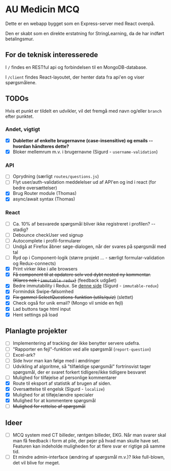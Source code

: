 # AU Medicin MCQ

Dette er en webapp bygget som en Express-server med React ovenpå.

Den er skabt som en direkte erstatning for StringLearning, da de har indført betalingsmur.

## For de teknisk interesserede

I `/` findes en RESTful api og forbindelsen til en MongoDB-database.

I `/client` findes React-layoutet, der henter data fra api'en og viser spørgsmålene.

## TODOs

Hvis et punkt er tildelt en udvikler, vil det fremgå med navn og/eller `branch` efter punktet.

### Andet, vigtigt

- [x] **Dubletter af enkelte brugernavne (case-insensitive) og emails -- hvordan håndteres dette?**
- [x] Bloker mellemrum m.v. i brugernavne (Sigurd - `username-validation`)

### API

- [ ] Oprydning (særligt `routes/questions.js`)
- [ ] Flyt user/auth-validation meddelelser ud af API'en og ind i react (for bedre oversættelser)
- [x] Brug Router module (Thomas)
- [x] async/await syntax (Thomas)

### React

- [ ] Ca. 10% af besvarede spørgsmål bliver ikke registreret i profilen? -- stadig?
- [ ] Debounce checkUser ved signup
- [ ] Autocomplete i profil-formularer
- [ ] Undgå at Firefox åbner søge-dialogen, når der svares på spørgsmål med tal
- [ ] Ryd op i Component-logik (større projekt ... - særligt formular-validation og Redux-connects)
- [x] Print virker ikke i alle browsers
- [x] ~~Få component til at opdatere selv ved dybt nested ny kommentar. (Klares nok i `immutable-redux`)~~ (feedback udgået)
- [x] Bedre immutability i Redux. Se [denne side](https://redux.js.org/recipes/structuring-reducers/immutable-update-patterns) (Sigurd - `immutable-redux`)
- [x] Formindsk Swipe-følsomhed
- [x] ~~Fix gammel SelectQuestions-funktion (utils/quiz)~~ (slettet)
- [x] Check også for unik email? (Mongo vil smide en fejl)
- [x] Lad buttons tage html input
- [x] Hent settings på load

## Planlagte projekter


- [ ] Implementering af tracking der ikke benytter servere udefra.
- [ ] "Rapporter en fejl"-funktion ved alle spørgsmål (`report-question`)
- [ ] Excel-ark?
- [ ] Side hvor man kan følge med i ændringer
- [ ] Udvikling af algoritme, så "tilfældige spørgsmål" fortrinsvist tager spørgsmål, der er svaret forkert tidligere/ikke tidligere besvaret
- [ ] Mulighed for tilføjelse af personlige kommentarer
- [x] Route til eksport af statistik af brugen af siden.
- [x] Oversættelse til engelsk (Sigurd - `localize`)
- [x] Mulighed for at tilføje/ændre specialer
- [x] Mulighed for at kommentere spørgsmål
- [ ] ~~Mulighed for rettelse af spørgsmål~~

## Ideer

- [ ] MCQ system med CT billeder, røntgen billeder, EKG. Når man svarer skal man få feedback i form at pile, der pejer på hvad man skulle have set. Featuren kan indeholde muligheden for at flere svar er rigtige på samme tid.
- [ ] Et mindre admin-interface (ændring af spørgsmål m.v.)? Ikke full-blown, det vil blive for meget.
